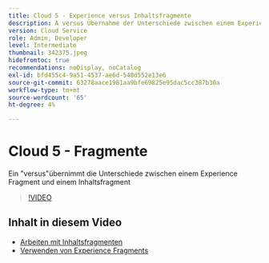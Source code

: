 ```yaml
---
title: Cloud 5 - Experience versus Inhaltsfragmente
description: A versus Übernahme der Unterschiede zwischen einem Experience Fragment und einem Inhaltsfragment
version: Cloud Service
role: Admin, Developer
level: Intermediate
thumbnail: 342375.jpeg
hidefromtoc: true
recommendations: noDisplay, noCatalog
exl-id: bfd455c4-9a51-4537-ae6d-548d552e13e6
source-git-commit: 63278aace1981aa9bfe69825e95dac5cc387b30a
workflow-type: tm+mt
source-wordcount: '65'
ht-degree: 4%

---
```


# Cloud 5 - Fragmente

Ein &quot;versus&quot;übernimmt die Unterschiede zwischen einem Experience Fragment und einem Inhaltsfragment

>[!VIDEO](https://video.tv.adobe.com/v/342864)

## Inhalt in diesem Video

+ [Arbeiten mit Inhaltsfragmenten](https://experienceleague.adobe.com/docs/experience-manager-64/assets/fragments/content-fragments.html)
+ [Verwenden von Experience Fragments](https://experienceleague.adobe.com/docs/experience-manager-learn/sites/experience-fragments/experience-fragments-feature-video-use.html)